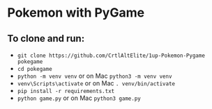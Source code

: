 # Pokemon with PyGame
## To clone and run:
- `git clone https://github.com/CrtlAltElite/1up-Pokemon-Pygame pokegame`
- `cd pokegame`
- `python -m venv venv` or on Mac `python3 -m venv venv`
- `venv\Scripts\activate` or on Mac `. venv/bin/activate`
- `pip install -r requirements.txt`
- `python game.py` or on Mac `python3 game.py`

